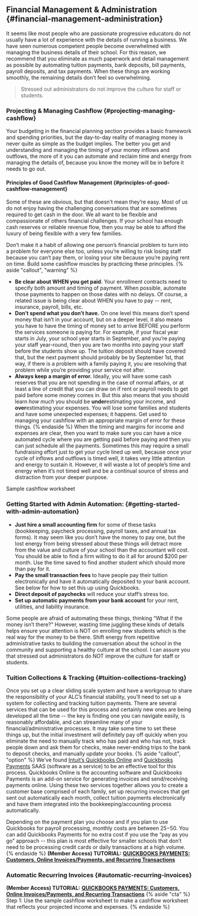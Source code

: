 ## Financial Management & Administration {#financial-management-administration}

It seems like most people who are passionate progressive educators do not usually have a lot of experience with the details of running a business. We have seen numerous competent people become overwhelmed with managing the business details of their school. For this reason, we recommend that you eliminate as much paperwork and detail management as possible by automating tuition payments, bank deposits, bill payments, payroll deposits, and tax payments. When these things are working smoothly, the remaining details don’t feel so overwhelming.
>Stressed out administrators do not improve the culture for staff or students.

### Projecting & Managing Cashflow {#projecting-managing-cashflow}

Your budgeting in the financial planning section provides a basic framework and spending priorities, but the day-to-day reality of managing money is never quite as simple as the budget implies. The better you get and understanding and managing the timing of your money inflows and outflows, the more of it you can automate and reclaim time and energy from managing the details of, because you know the money will be in before it needs to go out.

#### Principles of Good Cashflow Management {#principles-of-good-cashflow-management}

Some of these are obvious, but that doesn’t mean they’re easy. Most of us do not enjoy having the challenging conversations that are sometimes required to get cash in the door. We all want to be flexible and compassionate of others financial challenges. If your school has enough cash reserves or reliable revenue flow, then you may be able to afford the luxury of being flexible with a very few families.

Don’t make it a habit of allowing one person’s financial problem to turn into a problem for everyone else too, unless you’re willing to risk losing staff because you can’t pay them, or losing your site because you’re paying rent on time. Build some cashflow muscles by practicing these principles.
{% aside "callout", "warning" %}
*   **Be clear about WHEN you get paid**. Your enrollment contracts need to specify both amount and timing of payment. When possible, automate those payments to happen on those dates with no delays. Of course, a related issue is being clear about WHEN you have to pay -- rent, insurance, payroll, bills, etc.
*   **Don’t spend what you don’t have.** On one level this means don’t spend money that isn’t in your account, but on a deeper level, it also means you have to have the timing of money set to arrive BEFORE you perform the services someone is paying for. For example, if your fiscal year starts in July, your school year starts in September, and you’re paying your staff year-round, then you are two months into paying your staff before the students show up. The tuition deposit should have covered that, but the next payment should probably be by September 1st, that way, if there is a problem with a family paying it, you are resolving that problem while you’re providing your service not after.
*   **Always keep a margin of error.** Ideally, you will have some cash reserves that you are not spending in the case of normal affairs, or at least a line of credit that you can draw on if rent or payroll needs to get paid before some money comes in. But this also means that you should learn _how much_ you should be **under**estimating your income, and **over**estimating your expenses. You will lose some families and students and have some unexpected expenses; it happens. Get used to managing your cashflow with an appropriate margin of error for these things.
{% endaside %}
When the timing and margins for income and expenses are clear, then you want to make sure you can have a nice automated cycle where you are getting paid before paying and then you can just schedule all the payments. Sometimes this may require a small fundraising effort just to get your cycle lined up well, because once your cycle of inflows and outflows is timed well, it takes very little attention and energy to sustain it. However, it will waste a lot of people’s time and energy when it’s not timed well and be a continual source of stress and distraction from your deeper purpose.

Sample cashflow worksheet

### Getting Started with Admin Automation: {#getting-started-with-admin-automation}

*   **Just hire a small accounting firm** for some of these tasks (bookkeeping, paycheck processing, payroll taxes, and annual tax forms). It may seem like you don’t have the money to pay one, but the lost energy from being stressed about these things will detract more from the value and culture of your school than the accountant will cost. You should be able to find a firm willing to do it all for around $200 per month. Use the time saved to find another student which should more than pay for it.
*   **Pay the small transaction fees** to have people pay their tuition electronically and have it automatically deposited to your bank account. See below for how to set this up using Quickbooks.
*   **Direct deposit of paychecks** will reduce your staff’s stress too.
*   **Set up automatic payments from your bank account** for your rent, utilities, and liability insurance.

Some people are afraid of automating these things, thinking “What if the money isn’t there?” However, wasting time juggling these kinds of details helps ensure your attention is NOT on enrolling new students which is the real way for the money to be there. Shift energy from repetitive administrative tasks to building the conversation about the school in the community and supporting a healthy culture at the school. I can assure you that stressed out administrators do NOT improve the culture for staff or students.

### Tuition Collections & Tracking {#tuition-collections-tracking}

Once you set up a clear sliding scale system and have a workgroup to share the responsibility of your ALC’s financial stability, you’ll need to set up a system for collecting and tracking tuition payments. There are several services that can be used for this process and certainly new ones are being developed all the time -- the key is finding one you can navigate easily, is reasonably affordable, and can streamline many of your financial/administrative processes. It may take some time to set these things up, but the initial investment will definitely pay off quickly when you eliminate the need to manually track who has paid and who has not, track people down and ask them for checks, make never-ending trips to the bank to deposit checks, and manually update your books.
{% aside "callout", "option" %}
We’ve found [Intuit’s Quickbooks Online](http://quickbooks.intuit.com/online) and [Quickbooks Payments](http://quickbooks.intuit.com/payments/) SAAS (software as a service) to be an effective tool for this process. Quickbooks Online is the accounting software and Quickbooks Payments is an add-on service for generating invoices and send/receiving payments online. Using these two services together allows you to create a customer base comprised of each family, set up recurring invoices that get sent out automatically each month, collect tuition payments electronically and have them integrated into the bookkeeping/accounting process automatically.

Depending on the payment plan you choose and if you plan to use Quickbooks for payroll processing, monthly costs are between $25-$50\. You can add Quickbooks Payments for no extra cost if you use the “pay as you go” approach -- this plan is most effective for smaller schools that don’t need to be processing credit cards or daily transactions at a high volume.
{% endaside %}
**(Member Access) TUTORIAL:** [**QUICKBOOKS PAYMENTS: Customers, Online Invoices/Payments, and Recurring Transactions**](https://docs.google.com/document/d/1opQ-6mlpYK5Z6tqoWNDQ2nfYhZgKG6jR4_NsY0m64Tw/edit)

### Automatic Recurring Invoices {#automatic-recurring-invoices}

**(Member Access) TUTORIAL:** [**QUICKBOOKS PAYMENTS: Customers, Online Invoices/Payments, and Recurring Transactions**](https://docs.google.com/document/d/1opQ-6mlpYK5Z6tqoWNDQ2nfYhZgKG6jR4_NsY0m64Tw/edit)
{% aside "cta" %}
Step 1: Use the sample cashflow worksheet to make a cashflow worksheet that reflects your projected income and expenses.
{% endaside %}